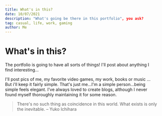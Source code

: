 ```yaml
---
title: What's in this?
date: 10/07/2021
description: "What's going be there in this portfolio", you ask?
tag: casual, life, work, gaming
author: Me
---
```


# What's in this?

The portfolio is going to have all sorts of things! I'll post about anything I find interesting...

I'll post pics of me, my favorite video games, my work, books or music ... But i'll keep it fairly simple. That's just me...I'm a simple person...being simple feels elegant. I've always loved to create blogs, although I never found myself thoroughly maintaining it for some reason.

> There's no such thing as coincidence in this world. What exists is only the inevitable. – Yuko Ichihara








